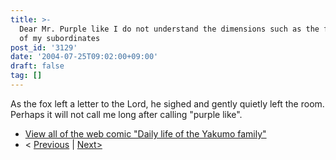 ```yaml
---
title: >-
  Dear Mr. Purple like I do not understand the dimensions such as the feelings
  of my subordinates
post_id: '3129'
date: '2004-07-25T09:02:00+09:00'
draft: false
tag: []
---
```


As the fox left a letter to the Lord, he sighed and gently quietly left the room.  
Perhaps it will not call me long after calling "purple like".

*   [View all of the web comic "Daily life of the Yakumo family"](/tag/yakumo-family?order=ASC)
*   < [Previous](/3128) | [Next>](/3131)